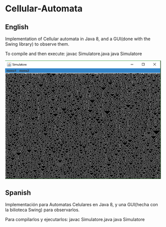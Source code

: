 # Cellular-Automata
## English
Implementation of Cellular automata in Java 8, and a GUI(done with the Swing library) to observe them.

To compile and then execute:
  javac Simulatore.java
  java Simulatore
  
![Coment](https://github.com/coloal/Cellular-Automata/blob/CA-images/EjemploAutomataCellular.png)
## Spanish
Implementación para Automatas Celulares en Java 8, y una GUI(hecha con la bilioteca Swing) para observarlos.

Para compilarlos y ejecutarlos:
  javac Simulatore.java
  java Simulatore
